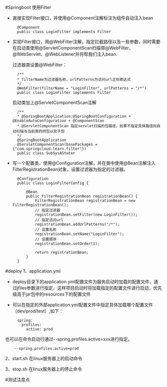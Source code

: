 #Springboot 使用Filter
* 直接实现Filter接口，并使用@Component注解标注为组件自动注入bean

        @Component
        public class LoginFilter implements Filter 
    
* 实现Filter接口，用@WebFilter注解，指定拦截路径以及一些参数，同时需要在启动类使用@ServletComponentScan扫描带@WebFilter、@WebServlet、@WebListener并将帮我们注入bean.

    过滤器类设置@WebFilter：
    
        /**
        * filterName为过滤器名称，urlPatterns为访问url正则表达式
        */
        @WebFilter(filterName = "LoginFilter", urlPatterns = "/*")
        public class LoginFilter implements Filter
        
    启动类加上@ServletComponentScan注解
    
        /**
        * @SpringBootApplication:@SpringBootConfiguration + @EnableAutoConfiguration + @ComponentScan
        * @ServletComponentScan 指定servlet扫描的包路径，如果不指定具体路径则自动扫描与当前类的同包以及子包
        */
        @SpringBootApplication
        @ServletComponentScan(basePackages = {"com.springcloud.learn.filter"})
        public class SubSysAStater


* 写一个配置类，使用@Configuration注解，并在类中使用@Bean注解注入FilterRegistrationBean对象，设置过滤器为指定的过滤器。

        @Configuration
        public class LoginFilterConfig {
        
            @Bean
            public FilterRegistrationBean registrationBean() {
                FilterRegistrationBean registrationBean = new FilterRegistrationBean();
                // 指定过滤器
                registrationBean.setFilter(new LoginFilter());
                // 指定访问url
                registrationBean.addUrlPatterns("/*");
                // 设置名称
                registrationBean.setName("LoginFilter");
                // 设置顺序
                registrationBean.setOrder(1);
                
                return registrationBean;
            }
        }
      
#deploy
1、application.yml

* deploy目录下的application.yml配置文件为服务启动时加载的配置文件，通过jfiles参数进行指定，这样项目启动时将加载指定的配置文件进行启动，优先级高于jar包中的resources下的配置文件
* 可以在指定的外部application.yml配置文件中指定具体加载哪个配置文件（dev/prod/test）,如下：
    
        spring:
          profiles:
            active: prod
            
也可以在命令启动行通过--spring.profiles.active=xxx进行指定。

        --spring.profiles.active=prod
2、start.sh 在linux服务器上的启动命令

3、stop.sh 在linux服务器上的停止命令
  
#测试注意点
